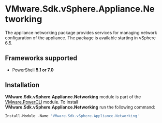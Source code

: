 # VMware.Sdk.vSphere.Appliance.Networking

The appliance networking package provides services for managing network configuration of the appliance. The package is available starting in vSphere 6.5.

<a name="frameworks-supported"></a>
## Frameworks supported
- PowerShell **5.1 or 7.0**

<a name="installation"></a>
## Installation

**VMware.Sdk.vSphere.Appliance.Networking** module is part of the [VMware.PowerCLI](https://www.powershellgallery.com/packages/VMware.PowerCLI) module. To install **VMware.Sdk.vSphere.Appliance.Networking** run the following command:

```powershell
Install-Module -Name 'VMware.Sdk.vSphere.Appliance.Networking'
```
